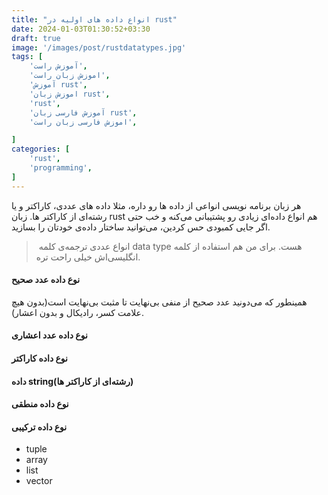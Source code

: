 ```yaml
---
title: "انواع داده های اولیه در rust"
date: 2024-01-03T01:30:52+03:30
draft: true
image: '/images/post/rustdatatypes.jpg'
tags: [
    'آموزش راست',
    'اموزش زبان راست',
    'آموزش rust',
    'اموزش زبان rust',
    'rust',
    'آموزش فارسی زبان rust',
    'اموزش فارسی زبان راست',

]
categories: [
    'rust',
    'programming',
]
---
```


هر زبان برنامه نویسی انواعی از داده ها رو داره، مثلا
داده های عددی، کاراکتر و یا رشته‌ای از کاراکتر ها. زبان
rust
هم انواع داده‌ای زیادی رو پشتیبانی می‌کنه و خب حتی
اگر جایی کمبودی حس کردین، می‌توانید ساختار داده‌ی خودتان
را بسازید.

>‌ انواع عددی ترجمه‌ی کلمه
> data type
> هست. برای من هم استفاده از کلمه انگلیسی‌اش خیلی راحت
> تره.

#### نوع داده عدد صحیح

همینطور که می‌دونید عدد صحیح از منفی بی‌نهایت تا مثبت
بی‌نهایت است(بدون هیچ علامت کسر، رادیکال و بدون اعشار).



#### نوع داده عدد اعشاری

#### نوع داده کاراکتر

#### داده string(رشته‌ای از کاراکتر ها)

#### نوع داده منطقی

#### نوع داده ترکیبی

- tuple
- array
- list
- vector

